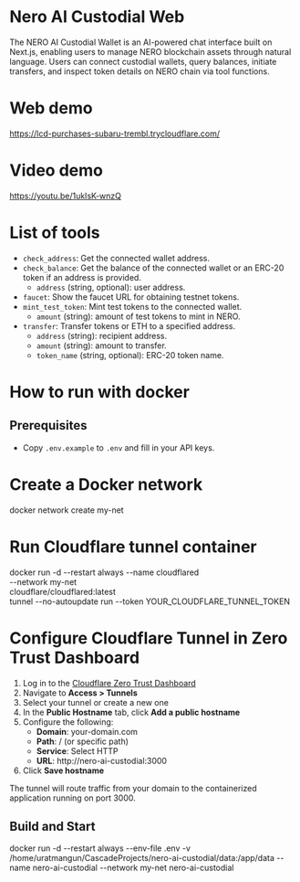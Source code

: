 # Nero AI Custodial Web

The NERO AI Custodial Wallet is an AI-powered chat interface built on Next.js, enabling users to manage NERO blockchain assets through natural language. Users can connect custodial wallets, query balances, initiate transfers, and inspect token details on NERO chain via tool functions.

# Web demo
https://lcd-purchases-subaru-trembl.trycloudflare.com/

# Video demo
https://youtu.be/1ukIsK-wnzQ

# List of tools
 - `check_address`: Get the connected wallet address.
 - `check_balance`: Get the balance of the connected wallet or an ERC-20 token if an address is provided.
   - `address` (string, optional): user address.
 - `faucet`: Show the faucet URL for obtaining testnet tokens.
 - `mint_test_token`: Mint test tokens to the connected wallet.
   - `amount` (string): amount of test tokens to mint in NERO.
 - `transfer`: Transfer tokens or ETH to a specified address.
   - `address` (string): recipient address.
   - `amount` (string): amount to transfer.
   - `token_name` (string, optional): ERC-20 token name.

# How to run with docker

## Prerequisites
- Copy `.env.example` to `.env` and fill in your API keys.

# Create a Docker network
docker network create my-net
# Run Cloudflare tunnel container
docker run -d --restart always --name cloudflared \
  --network my-net \
  cloudflare/cloudflared:latest \
  tunnel --no-autoupdate run --token YOUR_CLOUDFLARE_TUNNEL_TOKEN
# Configure Cloudflare Tunnel in Zero Trust Dashboard

1. Log in to the [Cloudflare Zero Trust Dashboard](https://one.dash.cloudflare.com/)
2. Navigate to **Access > Tunnels**
3. Select your tunnel or create a new one
4. In the **Public Hostname** tab, click **Add a public hostname**
5. Configure the following:
   - **Domain**: your-domain.com
   - **Path**: / (or specific path)
   - **Service**: Select HTTP
   - **URL**: http://nero-ai-custodial:3000
6. Click **Save hostname**

The tunnel will route traffic from your domain to the containerized application running on port 3000.

## Build and Start
docker run -d --restart always --env-file .env -v /home/uratmangun/CascadeProjects/nero-ai-custodial/data:/app/data --name nero-ai-custodial --network my-net nero-ai-custodial
